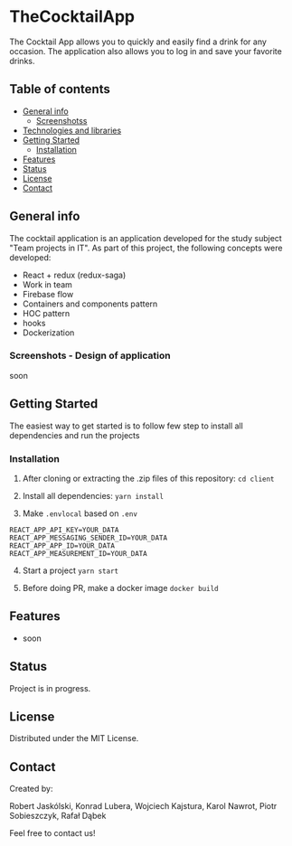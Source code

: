 # TheCocktailApp

The Cocktail App allows you to quickly and easily find a drink for any occasion. The application also allows you to log in and save your favorite drinks.

## Table of contents

- [General info](#general-info)
  - [Screenshotss](#screenshots)
- [Technologies and libraries](#technologies-and-libraries)
- [Getting Started](#getting-started)
  - [Installation](#installation)
- [Features](#features)
- [Status](#status)
- [License](#license)
- [Contact](#contact)

## General info

The cocktail application is an application developed for the study subject "Team projects in IT". As part of this project, the following concepts were developed:

- React + redux (redux-saga)
- Work in team
- Firebase flow
- Containers and components pattern
- HOC pattern
- hooks
- Dockerization

### Screenshots - Design of application

soon

## Getting Started

The easiest way to get started is to follow few step to install all dependencies and run the projects

### Installation

1. After cloning or extracting the .zip files of this repository:
   `cd client`

2. Install all dependencies:
   `yarn install`

3. Make `.envlocal` based on `.env`

```
REACT_APP_API_KEY=YOUR_DATA
REACT_APP_MESSAGING_SENDER_ID=YOUR_DATA
REACT_APP_APP_ID=YOUR_DATA
REACT_APP_MEASUREMENT_ID=YOUR_DATA
```

4. Start a project
   `yarn start`

5. Before doing PR, make a docker image
   `docker build`

## Features

- soon

## Status

Project is in progress.

## License

Distributed under the MIT License.

## Contact

Created by:

Robert Jaskólski, Konrad Lubera, Wojciech Kajstura, Karol Nawrot, Piotr Sobieszczyk, Rafał Dąbek

Feel free to contact us!
